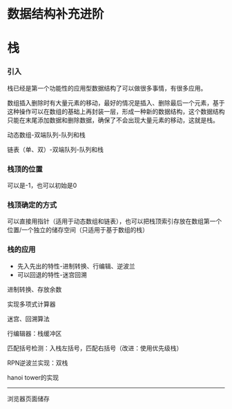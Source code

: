 # 数据结构补充进阶



# 栈

### 引入

  栈已经是第一个功能性的应用型数据结构了可以做很多事情，有很多应用。

数组插入删除时有大量元素的移动，最好的情况是插入、删除最后一个元素，基于这种操作可以在数组的基础上再封装一层，形成一种新的数据结构，这个数据结构只能在末尾添加数据和删除数据，确保了不会出现大量元素的移动，这就是栈。

  动态数组-双端队列-队列和栈

  链表（单、双）-双端队列-队列和栈

### 栈顶的位置

可以是-1，也可以初始是0

### 栈顶确定的方式

  可以直接用指针（适用于动态数组和链表），也可以把栈顶索引存放在数组第一个位置/一个独立的储存空间（只适用于基于数组的栈）



### 栈的应用

* 先入先出的特性-进制转换、行编辑、逆波兰
* 可以回退的特性-迷宫回溯

进制转换、存放余数

实现多项式计算器

迷宫、回溯算法

行编辑器：栈缓冲区

匹配括号检测：入栈左括号，匹配右括号（改进：使用优先级栈）

RPN逆波兰实现：双栈

hanoi tower的实现

------------------------------------

浏览器页面储存

